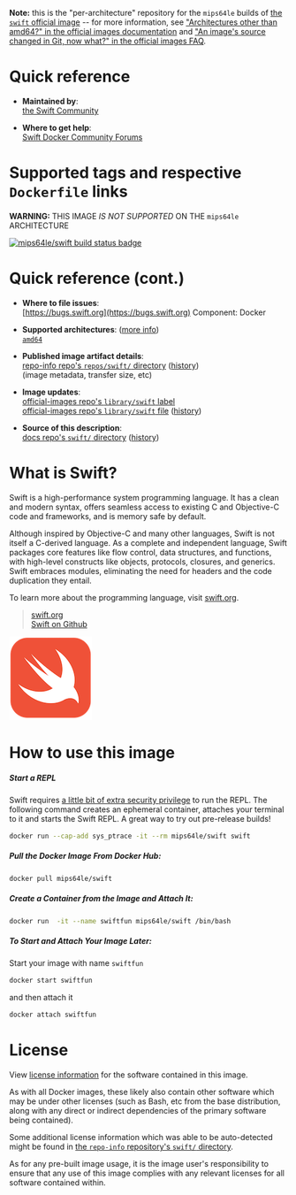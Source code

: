<!--

********************************************************************************

WARNING:

    DO NOT EDIT "swift/README.md"

    IT IS AUTO-GENERATED

    (from the other files in "swift/" combined with a set of templates)

********************************************************************************

-->

**Note:** this is the "per-architecture" repository for the `mips64le` builds of [the `swift` official image](https://hub.docker.com/_/swift) -- for more information, see ["Architectures other than amd64?" in the official images documentation](https://github.com/docker-library/official-images#architectures-other-than-amd64) and ["An image's source changed in Git, now what?" in the official images FAQ](https://github.com/docker-library/faq#an-images-source-changed-in-git-now-what).

# Quick reference

-	**Maintained by**:  
	[the Swift Community](https://github.com/apple/swift-docker)

-	**Where to get help**:  
	[Swift Docker Community Forums](https://forums.swift.org/c/server/docker)

# Supported tags and respective `Dockerfile` links

**WARNING:** THIS IMAGE *IS NOT SUPPORTED* ON THE `mips64le` ARCHITECTURE

[![mips64le/swift build status badge](https://img.shields.io/jenkins/s/https/doi-janky.infosiftr.net/job/multiarch/job/mips64le/job/swift.svg?label=mips64le/swift%20%20build%20job)](https://doi-janky.infosiftr.net/job/multiarch/job/mips64le/job/swift/)

# Quick reference (cont.)

-	**Where to file issues**:  
	[https://bugs.swift.org](https://bugs.swift.org) Component: Docker

-	**Supported architectures**: ([more info](https://github.com/docker-library/official-images#architectures-other-than-amd64))  
	[`amd64`](https://hub.docker.com/r/amd64/swift/)

-	**Published image artifact details**:  
	[repo-info repo's `repos/swift/` directory](https://github.com/docker-library/repo-info/blob/master/repos/swift) ([history](https://github.com/docker-library/repo-info/commits/master/repos/swift))  
	(image metadata, transfer size, etc)

-	**Image updates**:  
	[official-images repo's `library/swift` label](https://github.com/docker-library/official-images/issues?q=label%3Alibrary%2Fswift)  
	[official-images repo's `library/swift` file](https://github.com/docker-library/official-images/blob/master/library/swift) ([history](https://github.com/docker-library/official-images/commits/master/library/swift))

-	**Source of this description**:  
	[docs repo's `swift/` directory](https://github.com/docker-library/docs/tree/master/swift) ([history](https://github.com/docker-library/docs/commits/master/swift))

# What is Swift?

Swift is a high-performance system programming language. It has a clean and modern syntax, offers seamless access to existing C and Objective-C code and frameworks, and is memory safe by default.

Although inspired by Objective-C and many other languages, Swift is not itself a C-derived language. As a complete and independent language, Swift packages core features like flow control, data structures, and functions, with high-level constructs like objects, protocols, closures, and generics. Swift embraces modules, eliminating the need for headers and the code duplication they entail.

To learn more about the programming language, visit [swift.org](https://swift.org).

> [swift.org](https://swift.org/about/)  
> [Swift on Github](https://github.com/apple/swift)

![logo](https://raw.githubusercontent.com/docker-library/docs/0e2d9afd4e84369a43b810a5cfb5a131cfaac779/swift/logo.png)

# How to use this image

##### Start a REPL

Swift requires [a little bit of extra security privilege](https://github.com/apple/swift-docker/issues/9#issuecomment-272527182) to run the REPL. The following command creates an ephemeral container, attaches your terminal to it and starts the Swift REPL. A great way to try out pre-release builds!

```bash
docker run --cap-add sys_ptrace -it --rm mips64le/swift swift
```

##### Pull the Docker Image From Docker Hub:

```bash
docker pull mips64le/swift
```

##### Create a Container from the Image and Attach It:

```bash
docker run  -it --name swiftfun mips64le/swift /bin/bash
```

##### To Start and Attach Your Image Later:

Start your image with name `swiftfun`

```bash
docker start swiftfun
```

and then attach it

```bash
docker attach swiftfun
```

# License

View [license information](https://swift.org/LICENSE.txt) for the software contained in this image.

As with all Docker images, these likely also contain other software which may be under other licenses (such as Bash, etc from the base distribution, along with any direct or indirect dependencies of the primary software being contained).

Some additional license information which was able to be auto-detected might be found in [the `repo-info` repository's `swift/` directory](https://github.com/docker-library/repo-info/tree/master/repos/swift).

As for any pre-built image usage, it is the image user's responsibility to ensure that any use of this image complies with any relevant licenses for all software contained within.

